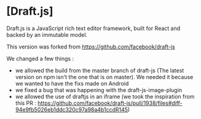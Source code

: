 # [Draft.js]

Draft.js is a JavaScript rich text editor framework, built for React and
backed by an immutable model.

This version was forked from https://github.com/facebook/draft-js 

We changed a few things : 
- we allowed the build from the master branch of draft-js (The latest version on npm isn't the one that is on master). We needed it because we wanted to have the fixs made on Android
- we fixed a bug that was happening with the draft-js-image-plugin
- we allowed the use of draftjs in an iframe (we took the inspiration from this PR : https://github.com/facebook/draft-js/pull/1938/files#diff-94e9fb5026eb1ddc320c97a98a4b1ccdR145)
